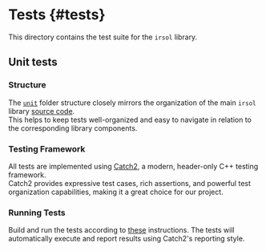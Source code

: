 # Tests {#tests}

This directory contains the test suite for the `irsol` library.

## Unit tests
### Structure

The [`unit`](./unit) folder structure closely mirrors the organization of the main `irsol` library [source code](../irsol/).  
This helps to keep tests well-organized and easy to navigate in relation to the corresponding library components.

### Testing Framework

All tests are implemented using [Catch2](https://github.com/catchorg/Catch2), a modern, header-only C++ testing framework.  
Catch2 provides expressive test cases, rich assertions, and powerful test organization capabilities, making it a great choice for our project.

### Running Tests

Build and run the tests according to [these](../../docs/development-environmnet-configuration/README.md#building-steps) instructions. The tests will automatically execute and report results using Catch2's reporting style.
